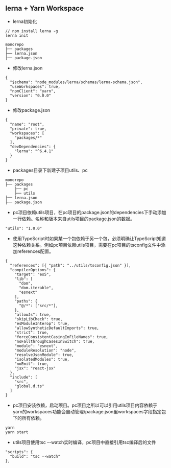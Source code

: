 ## lerna + Yarn Workspace
- lerna初始化
```
// npm install lerna -g
lerna init

monorepo
├── packages
├── lerna.json
├── package.json
```
- 修改lerna.json
```
{
  "$schema": "node_modules/lerna/schemas/lerna-schema.json",
  "useWorkspaces": true,
  "npmClient": "yarn",
  "version": "0.0.0"
}
```
- 修改package.json
```
{
  "name": "root",
  "private": true,
  "workspaces": [
    "packages/*"
  ],
  "devDependencies": {
    "lerna": "^6.4.1"
  }
}
```
- packages目录下新建子项目utils、pc
```
monorepo
├── packages
    ├── pc
    ├── utils
├── lerna.json
├── package.json
```
- pc项目依赖utils项目，在pc项目的package.json的dependencies下手动添加一行依赖。名称和版本来自utils项目的package.json的数据。
```
"utils": "1.0.0"
```
- 使用TypeScript时如果某一个包依赖于另一个包，必须明确让TypeScript知道这种依赖关系。例如pc项目依赖utils项目，需要在pc项目的tsconfig文件中添加references配置。
```
{
  "references": [{ "path": "../utils/tsconfig.json" }],
  "compilerOptions": {
    "target": "es5",
    "lib": [
      "dom",
      "dom.iterable",
      "esnext"
    ],
    "paths": {
      "@/*": ["src/*"],
    },
    "allowJs": true,
    "skipLibCheck": true,
    "esModuleInterop": true,
    "allowSyntheticDefaultImports": true,
    "strict": true,
    "forceConsistentCasingInFileNames": true,
    "noFallthroughCasesInSwitch": true,
    "module": "esnext",
    "moduleResolution": "node",
    "resolveJsonModule": true,
    "isolatedModules": true,
    "noEmit": true,
    "jsx": "react-jsx"
  },
  "include": [
    "src",
    "global.d.ts"
  ]
}
```
- pc项目安装依赖，启动项目。pc项目之所以可以引用utils项目内容依赖于yarn的workspaces功能会自动管理/package.json里workspaces字段指定包下的所有依赖。
```
yarn
yarn start
```
- utils项目使用tsc --watch实时编译，pc项目中直接引用tsc编译后的文件
```
"scripts": {
  "build": "tsc --watch"
},
```

